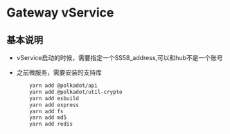 # Gateway vService


## 基本说明

- vService启动的时候，需要指定一个SS58_address,可以和hub不是一个账号

- 之前微服务，需要安装的支持库

    ```BASH
        yarn add @polkadot/api
        yarn add @polkadot/util-crypto
        yarn add esbuild
        yarn add express
        yarn add fs
        yarn add md5
        yarn add redis
    ```
